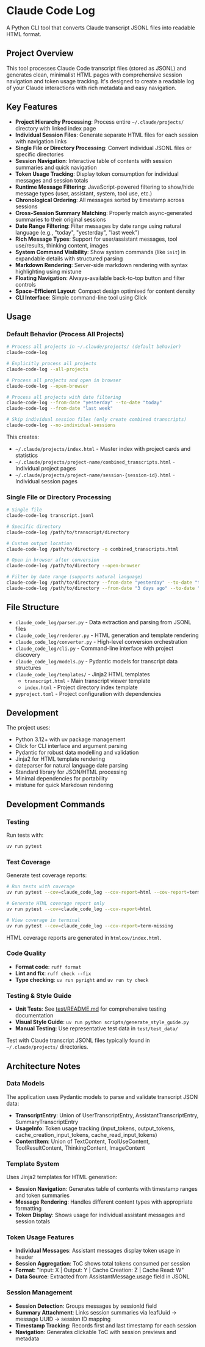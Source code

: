 # Claude Code Log

A Python CLI tool that converts Claude transcript JSONL files into readable HTML format.

## Project Overview

This tool processes Claude Code transcript files (stored as JSONL) and generates clean, minimalist HTML pages with comprehensive session navigation and token usage tracking. It's designed to create a readable log of your Claude interactions with rich metadata and easy navigation.

## Key Features

- **Project Hierarchy Processing**: Process entire `~/.claude/projects/` directory with linked index page
- **Individual Session Files**: Generate separate HTML files for each session with navigation links
- **Single File or Directory Processing**: Convert individual JSONL files or specific directories
- **Session Navigation**: Interactive table of contents with session summaries and quick navigation
- **Token Usage Tracking**: Display token consumption for individual messages and session totals
- **Runtime Message Filtering**: JavaScript-powered filtering to show/hide message types (user, assistant, system, tool use, etc.)
- **Chronological Ordering**: All messages sorted by timestamp across sessions
- **Cross-Session Summary Matching**: Properly match async-generated summaries to their original sessions
- **Date Range Filtering**: Filter messages by date range using natural language (e.g., "today", "yesterday", "last week")
- **Rich Message Types**: Support for user/assistant messages, tool use/results, thinking content, images
- **System Command Visibility**: Show system commands (like `init`) in expandable details with structured parsing
- **Markdown Rendering**: Server-side markdown rendering with syntax highlighting using mistune
- **Floating Navigation**: Always-available back-to-top button and filter controls
- **Space-Efficient Layout**: Compact design optimised for content density
- **CLI Interface**: Simple command-line tool using Click

## Usage

### Default Behavior (Process All Projects)

```bash
# Process all projects in ~/.claude/projects/ (default behavior)
claude-code-log

# Explicitly process all projects
claude-code-log --all-projects

# Process all projects and open in browser
claude-code-log --open-browser

# Process all projects with date filtering
claude-code-log --from-date "yesterday" --to-date "today"
claude-code-log --from-date "last week"

# Skip individual session files (only create combined transcripts)
claude-code-log --no-individual-sessions
```

This creates:

- `~/.claude/projects/index.html` - Master index with project cards and statistics
- `~/.claude/projects/project-name/combined_transcripts.html` - Individual project pages
- `~/.claude/projects/project-name/session-{session-id}.html` - Individual session pages

### Single File or Directory Processing

```bash
# Single file
claude-code-log transcript.jsonl

# Specific directory
claude-code-log /path/to/transcript/directory

# Custom output location
claude-code-log /path/to/directory -o combined_transcripts.html

# Open in browser after conversion
claude-code-log /path/to/directory --open-browser

# Filter by date range (supports natural language)
claude-code-log /path/to/directory --from-date "yesterday" --to-date "today"
claude-code-log /path/to/directory --from-date "3 days ago" --to-date "yesterday"
```

## File Structure

- `claude_code_log/parser.py` - Data extraction and parsing from JSONL files
- `claude_code_log/renderer.py` - HTML generation and template rendering
- `claude_code_log/converter.py` - High-level conversion orchestration
- `claude_code_log/cli.py` - Command-line interface with project discovery
- `claude_code_log/models.py` - Pydantic models for transcript data structures
- `claude_code_log/templates/` - Jinja2 HTML templates
  - `transcript.html` - Main transcript viewer template
  - `index.html` - Project directory index template
- `pyproject.toml` - Project configuration with dependencies

## Development

The project uses:

- Python 3.12+ with uv package management
- Click for CLI interface and argument parsing
- Pydantic for robust data modelling and validation
- Jinja2 for HTML template rendering
- dateparser for natural language date parsing
- Standard library for JSON/HTML processing
- Minimal dependencies for portability
- mistune for quick Markdown rendering

## Development Commands

### Testing

Run tests with:

```bash
uv run pytest
```

### Test Coverage

Generate test coverage reports:

```bash
# Run tests with coverage
uv run pytest --cov=claude_code_log --cov-report=html --cov-report=term

# Generate HTML coverage report only
uv run pytest --cov=claude_code_log --cov-report=html

# View coverage in terminal
uv run pytest --cov=claude_code_log --cov-report=term-missing
```

HTML coverage reports are generated in `htmlcov/index.html`.

### Code Quality

- **Format code**: `ruff format`
- **Lint and fix**: `ruff check --fix`
- **Type checking**: `uv run pyright` and `uv run ty check`

### Testing & Style Guide

- **Unit Tests**: See [test/README.md](test/README.md) for comprehensive testing documentation
- **Visual Style Guide**: `uv run python scripts/generate_style_guide.py`
- **Manual Testing**: Use representative test data in `test/test_data/`

Test with Claude transcript JSONL files typically found in `~/.claude/projects/` directories.

## Architecture Notes

### Data Models

The application uses Pydantic models to parse and validate transcript JSON data:

- **TranscriptEntry**: Union of UserTranscriptEntry, AssistantTranscriptEntry, SummaryTranscriptEntry
- **UsageInfo**: Token usage tracking (input_tokens, output_tokens, cache_creation_input_tokens, cache_read_input_tokens)
- **ContentItem**: Union of TextContent, ToolUseContent, ToolResultContent, ThinkingContent, ImageContent

### Template System

Uses Jinja2 templates for HTML generation:

- **Session Navigation**: Generates table of contents with timestamp ranges and token summaries
- **Message Rendering**: Handles different content types with appropriate formatting
- **Token Display**: Shows usage for individual assistant messages and session totals

### Token Usage Features

- **Individual Messages**: Assistant messages display token usage in header
- **Session Aggregation**: ToC shows total tokens consumed per session
- **Format**: "Input: X | Output: Y | Cache Creation: Z | Cache Read: W"
- **Data Source**: Extracted from AssistantMessage.usage field in JSONL

### Session Management

- **Session Detection**: Groups messages by sessionId field
- **Summary Attachment**: Links session summaries via leafUuid -> message UUID -> session ID mapping
- **Timestamp Tracking**: Records first and last timestamp for each session
- **Navigation**: Generates clickable ToC with session previews and metadata
